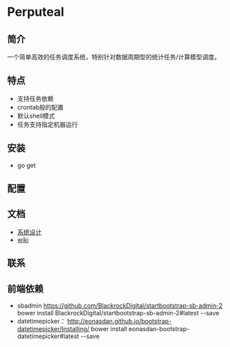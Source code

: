 # Perputeal

## 简介
一个简单高效的任务调度系统，特别针对数据周期型的统计任务/计算模型调度。
## 特点
- 支持任务依赖
- crontab般的配置
- 默认shell模式
- 任务支持指定机器运行
## 安装
- go get 
## 配置


## 文档
- [系统设计]()
- [wiki](http://www.baidu.com)
## 联系

## 前端依赖
- sbadmin https://github.com/BlackrockDigital/startbootstrap-sb-admin-2
bower install BlackrockDigital/startbootstrap-sb-admin-2#latest --save
- datetimepicker： http://eonasdan.github.io/bootstrap-datetimepicker/Installing/
bower install eonasdan-bootstrap-datetimepicker#latest --save

